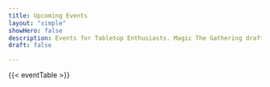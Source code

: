```yaml
--- 
title: Upcoming Events
layout: "simple"
showHero: false
description: Events for Tabletop Enthusiasts. Magic The Gathering drafts, Board Game Days, Warhammer Tournaments, Dungeons & Dragons Campaigns, all in a welcoming community space.
draft: false

---
```

<!-- Cards changed with {{ $articleClasses := "flex flex-wrap article" }} -->

<meta name="description" content="At Dice Bastion Gibraltar, we host a variety of events for tabletop enthusiasts. Enjoy relaxed Magic: The Gathering drafts, regular board game days, Warhammer battles, Pokémon TCG tournaments, and engaging Dungeons & Dragons campaigns in a welcoming community space.">

{{< eventTable >}}
